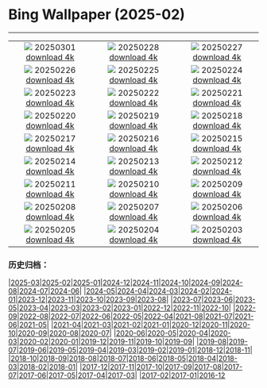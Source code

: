 # Bing Wallpaper (2025-02)
**************
| | | |
|:-:|:-:|:-:|
| ![](https://www.bing.com/th?id=OHR.EucalyptusForest_JA-JP1746182669_1920x1080.jpg) 20250301 [download 4k](https://www.bing.com/th?id=OHR.EucalyptusForest_JA-JP1746182669_UHD.jpg) | ![](https://www.bing.com/th?id=OHR.BhutanMonastery_JA-JP1458270567_1920x1080.jpg) 20250228 [download 4k](https://www.bing.com/th?id=OHR.BhutanMonastery_JA-JP1458270567_UHD.jpg) | ![](https://www.bing.com/th?id=OHR.PolarCub_JA-JP1257956041_1920x1080.jpg) 20250227 [download 4k](https://www.bing.com/th?id=OHR.PolarCub_JA-JP1257956041_UHD.jpg) |
| ![](https://www.bing.com/th?id=OHR.ArgyllStalker_JA-JP1121064297_1920x1080.jpg) 20250226 [download 4k](https://www.bing.com/th?id=OHR.ArgyllStalker_JA-JP1121064297_UHD.jpg) | ![](https://www.bing.com/th?id=OHR.BryceHoodoos_JA-JP0914701137_1920x1080.jpg) 20250225 [download 4k](https://www.bing.com/th?id=OHR.BryceHoodoos_JA-JP0914701137_UHD.jpg) | ![](https://www.bing.com/th?id=OHR.RibbleheadViaduct_JA-JP0769503543_1920x1080.jpg) 20250224 [download 4k](https://www.bing.com/th?id=OHR.RibbleheadViaduct_JA-JP0769503543_UHD.jpg) |
| ![](https://www.bing.com/th?id=OHR.MtFujiSunrise_JA-JP0451320828_1920x1080.jpg) 20250223 [download 4k](https://www.bing.com/th?id=OHR.MtFujiSunrise_JA-JP0451320828_UHD.jpg) | ![](https://www.bing.com/th?id=OHR.StLouisArch_JA-JP0218152600_1920x1080.jpg) 20250222 [download 4k](https://www.bing.com/th?id=OHR.StLouisArch_JA-JP0218152600_UHD.jpg) | ![](https://www.bing.com/th?id=OHR.ChampakaSarasi_JA-JP0008600806_1920x1080.jpg) 20250221 [download 4k](https://www.bing.com/th?id=OHR.ChampakaSarasi_JA-JP0008600806_UHD.jpg) |
| ![](https://www.bing.com/th?id=OHR.FestungKonigsteinElbsandsteingebirge_JA-JP4771104579_1920x1080.jpg) 20250220 [download 4k](https://www.bing.com/th?id=OHR.FestungKonigsteinElbsandsteingebirge_JA-JP4771104579_UHD.jpg) | ![](https://www.bing.com/th?id=OHR.IceHoleOtter_JA-JP4600805047_1920x1080.jpg) 20250219 [download 4k](https://www.bing.com/th?id=OHR.IceHoleOtter_JA-JP4600805047_UHD.jpg) | ![](https://www.bing.com/th?id=OHR.BlueBelize_JA-JP4446467431_1920x1080.jpg) 20250218 [download 4k](https://www.bing.com/th?id=OHR.BlueBelize_JA-JP4446467431_UHD.jpg) |
| ![](https://www.bing.com/th?id=OHR.YungangGrottoes_JA-JP4266553262_1920x1080.jpg) 20250217 [download 4k](https://www.bing.com/th?id=OHR.YungangGrottoes_JA-JP4266553262_UHD.jpg) | ![](https://www.bing.com/th?id=OHR.HumpbackMother_JA-JP4098515390_1920x1080.jpg) 20250216 [download 4k](https://www.bing.com/th?id=OHR.HumpbackMother_JA-JP4098515390_UHD.jpg) | ![](https://www.bing.com/th?id=OHR.Misotsuchi2025_JA-JP3931043311_1920x1080.jpg) 20250215 [download 4k](https://www.bing.com/th?id=OHR.Misotsuchi2025_JA-JP3931043311_UHD.jpg) |
| ![](https://www.bing.com/th?id=OHR.PenguinLove_JA-JP3730970592_1920x1080.jpg) 20250214 [download 4k](https://www.bing.com/th?id=OHR.PenguinLove_JA-JP3730970592_UHD.jpg) | ![](https://www.bing.com/th?id=OHR.LakeTyrrell_JA-JP3510337163_1920x1080.jpg) 20250213 [download 4k](https://www.bing.com/th?id=OHR.LakeTyrrell_JA-JP3510337163_UHD.jpg) | ![](https://www.bing.com/th?id=OHR.PolarBearSwim_JA-JP3305613182_1920x1080.jpg) 20250212 [download 4k](https://www.bing.com/th?id=OHR.PolarBearSwim_JA-JP3305613182_UHD.jpg) |
| ![](https://www.bing.com/th?id=OHR.KairakuUme2025_JA-JP3144342607_1920x1080.jpg) 20250211 [download 4k](https://www.bing.com/th?id=OHR.KairakuUme2025_JA-JP3144342607_UHD.jpg) | ![](https://www.bing.com/th?id=OHR.UmbrellaDay_JA-JP2687142465_1920x1080.jpg) 20250210 [download 4k](https://www.bing.com/th?id=OHR.UmbrellaDay_JA-JP2687142465_UHD.jpg) | ![](https://www.bing.com/th?id=OHR.AlstromPoint_JA-JP2498220831_1920x1080.jpg) 20250209 [download 4k](https://www.bing.com/th?id=OHR.AlstromPoint_JA-JP2498220831_UHD.jpg) |
| ![](https://www.bing.com/th?id=OHR.SnowySvaneti_JA-JP2274619860_1920x1080.jpg) 20250208 [download 4k](https://www.bing.com/th?id=OHR.SnowySvaneti_JA-JP2274619860_UHD.jpg) | ![](https://www.bing.com/th?id=OHR.BlueNorway_JA-JP1977029810_1920x1080.jpg) 20250207 [download 4k](https://www.bing.com/th?id=OHR.BlueNorway_JA-JP1977029810_UHD.jpg) | ![](https://www.bing.com/th?id=OHR.WhararikiBeach_JA-JP9113396067_1920x1080.jpg) 20250206 [download 4k](https://www.bing.com/th?id=OHR.WhararikiBeach_JA-JP9113396067_UHD.jpg) |
| ![](https://www.bing.com/th?id=OHR.ScottishSheep_JA-JP7061956700_1920x1080.jpg) 20250205 [download 4k](https://www.bing.com/th?id=OHR.ScottishSheep_JA-JP7061956700_UHD.jpg) | ![](https://www.bing.com/th?id=OHR.YukiMatsuri2025_JA-JP6765872006_1920x1080.jpg) 20250204 [download 4k](https://www.bing.com/th?id=OHR.YukiMatsuri2025_JA-JP6765872006_UHD.jpg) | ![](https://www.bing.com/th?id=OHR.Risshun2025_JA-JP6529014440_1920x1080.jpg) 20250203 [download 4k](https://www.bing.com/th?id=OHR.Risshun2025_JA-JP6529014440_UHD.jpg) |

### 历史归档：

|[2025-03](/../2025-03/2025-03.md)|[2025-02](/2025-02.md)|[2025-01](/../2025-01/2025-01.md)|[2024-12](/../2024-12/2024-12.md)|[2024-11](/../2024-11/2024-11.md)|[2024-10](/../2024-10/2024-10.md)|[2024-09](/../2024-09/2024-09.md)|[2024-08](/../2024-08/2024-08.md)|[2024-07](/../2024-07/2024-07.md)|[2024-06](/../2024-06/2024-06.md)|
|[2024-05](/../2024-05/2024-05.md)|[2024-04](/../2024-04/2024-04.md)|[2024-03](/../2024-03/2024-03.md)|[2024-02](/../2024-02/2024-02.md)|[2024-01](/../2024-01/2024-01.md)|[2023-12](/../2023-12/2023-12.md)|[2023-11](/../2023-11/2023-11.md)|[2023-10](/../2023-10/2023-10.md)|[2023-09](/../2023-09/2023-09.md)|[2023-08](/../2023-08/2023-08.md)|
|[2023-07](/../2023-07/2023-07.md)|[2023-06](/../2023-06/2023-06.md)|[2023-05](/../2023-05/2023-05.md)|[2023-04](/../2023-04/2023-04.md)|[2023-03](/../2023-03/2023-03.md)|[2023-02](/../2023-02/2023-02.md)|[2023-01](/../2023-01/2023-01.md)|[2022-12](/../2022-12/2022-12.md)|[2022-11](/../2022-11/2022-11.md)|[2022-10](/../2022-10/2022-10.md)|
|[2022-09](/../2022-09/2022-09.md)|[2022-08](/../2022-08/2022-08.md)|[2022-07](/../2022-07/2022-07.md)|[2022-06](/../2022-06/2022-06.md)|[2022-05](/../2022-05/2022-05.md)|[2022-04](/../2022-04/2022-04.md)|[2021-08](/../2021-08/2021-08.md)|[2021-07](/../2021-07/2021-07.md)|[2021-06](/../2021-06/2021-06.md)|[2021-05](/../2021-05/2021-05.md)|
|[2021-04](/../2021-04/2021-04.md)|[2021-03](/../2021-03/2021-03.md)|[2021-02](/../2021-02/2021-02.md)|[2021-01](/../2021-01/2021-01.md)|[2020-12](/../2020-12/2020-12.md)|[2020-11](/../2020-11/2020-11.md)|[2020-10](/../2020-10/2020-10.md)|[2020-09](/../2020-09/2020-09.md)|[2020-08](/../2020-08/2020-08.md)|[2020-07](/../2020-07/2020-07.md)|
|[2020-06](/../2020-06/2020-06.md)|[2020-05](/../2020-05/2020-05.md)|[2020-04](/../2020-04/2020-04.md)|[2020-03](/../2020-03/2020-03.md)|[2020-02](/../2020-02/2020-02.md)|[2020-01](/../2020-01/2020-01.md)|[2019-12](/../2019-12/2019-12.md)|[2019-11](/../2019-11/2019-11.md)|[2019-10](/../2019-10/2019-10.md)|[2019-09](/../2019-09/2019-09.md)|
|[2019-08](/../2019-08/2019-08.md)|[2019-07](/../2019-07/2019-07.md)|[2019-06](/../2019-06/2019-06.md)|[2019-05](/../2019-05/2019-05.md)|[2019-04](/../2019-04/2019-04.md)|[2019-03](/../2019-03/2019-03.md)|[2019-02](/../2019-02/2019-02.md)|[2019-01](/../2019-01/2019-01.md)|[2018-12](/../2018-12/2018-12.md)|[2018-11](/../2018-11/2018-11.md)|
|[2018-10](/../2018-10/2018-10.md)|[2018-09](/../2018-09/2018-09.md)|[2018-08](/../2018-08/2018-08.md)|[2018-07](/../2018-07/2018-07.md)|[2018-06](/../2018-06/2018-06.md)|[2018-05](/../2018-05/2018-05.md)|[2018-04](/../2018-04/2018-04.md)|[2018-03](/../2018-03/2018-03.md)|[2018-02](/../2018-02/2018-02.md)|[2018-01](/../2018-01/2018-01.md)|
|[2017-12](/../2017-12/2017-12.md)|[2017-11](/../2017-11/2017-11.md)|[2017-10](/../2017-10/2017-10.md)|[2017-09](/../2017-09/2017-09.md)|[2017-08](/../2017-08/2017-08.md)|[2017-07](/../2017-07/2017-07.md)|[2017-06](/../2017-06/2017-06.md)|[2017-05](/../2017-05/2017-05.md)|[2017-04](/../2017-04/2017-04.md)|[2017-03](/../2017-03/2017-03.md)|
|[2017-02](/../2017-02/2017-02.md)|[2017-01](/../2017-01/2017-01.md)|[2016-12](/../2016-12/2016-12.md)